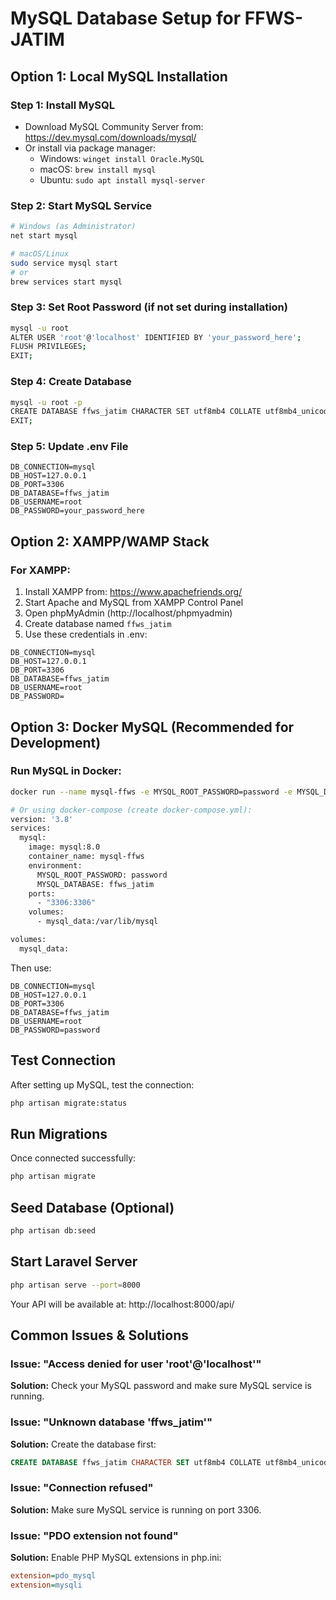 # MySQL Database Setup for FFWS-JATIM

## Option 1: Local MySQL Installation

### Step 1: Install MySQL
- Download MySQL Community Server from: https://dev.mysql.com/downloads/mysql/
- Or install via package manager:
  - Windows: `winget install Oracle.MySQL`
  - macOS: `brew install mysql`
  - Ubuntu: `sudo apt install mysql-server`

### Step 2: Start MySQL Service
```bash
# Windows (as Administrator)
net start mysql

# macOS/Linux
sudo service mysql start
# or
brew services start mysql
```

### Step 3: Set Root Password (if not set during installation)
```bash
mysql -u root
ALTER USER 'root'@'localhost' IDENTIFIED BY 'your_password_here';
FLUSH PRIVILEGES;
EXIT;
```

### Step 4: Create Database
```bash
mysql -u root -p
CREATE DATABASE ffws_jatim CHARACTER SET utf8mb4 COLLATE utf8mb4_unicode_ci;
EXIT;
```

### Step 5: Update .env File
```env
DB_CONNECTION=mysql
DB_HOST=127.0.0.1
DB_PORT=3306
DB_DATABASE=ffws_jatim
DB_USERNAME=root
DB_PASSWORD=your_password_here
```

## Option 2: XAMPP/WAMP Stack

### For XAMPP:
1. Install XAMPP from: https://www.apachefriends.org/
2. Start Apache and MySQL from XAMPP Control Panel
3. Open phpMyAdmin (http://localhost/phpmyadmin)
4. Create database named `ffws_jatim`
5. Use these credentials in .env:

```env
DB_CONNECTION=mysql
DB_HOST=127.0.0.1
DB_PORT=3306
DB_DATABASE=ffws_jatim
DB_USERNAME=root
DB_PASSWORD=
```

## Option 3: Docker MySQL (Recommended for Development)

### Run MySQL in Docker:
```bash
docker run --name mysql-ffws -e MYSQL_ROOT_PASSWORD=password -e MYSQL_DATABASE=ffws_jatim -p 3306:3306 -d mysql:8.0

# Or using docker-compose (create docker-compose.yml):
version: '3.8'
services:
  mysql:
    image: mysql:8.0
    container_name: mysql-ffws
    environment:
      MYSQL_ROOT_PASSWORD: password
      MYSQL_DATABASE: ffws_jatim
    ports:
      - "3306:3306"
    volumes:
      - mysql_data:/var/lib/mysql

volumes:
  mysql_data:
```

Then use:
```env
DB_CONNECTION=mysql
DB_HOST=127.0.0.1
DB_PORT=3306
DB_DATABASE=ffws_jatim
DB_USERNAME=root
DB_PASSWORD=password
```

## Test Connection
After setting up MySQL, test the connection:
```bash
php artisan migrate:status
```

## Run Migrations
Once connected successfully:
```bash
php artisan migrate
```

## Seed Database (Optional)
```bash
php artisan db:seed
```

## Start Laravel Server
```bash
php artisan serve --port=8000
```

Your API will be available at: http://localhost:8000/api/

## Common Issues & Solutions

### Issue: "Access denied for user 'root'@'localhost'"
**Solution:** Check your MySQL password and make sure MySQL service is running.

### Issue: "Unknown database 'ffws_jatim'"
**Solution:** Create the database first:
```sql
CREATE DATABASE ffws_jatim CHARACTER SET utf8mb4 COLLATE utf8mb4_unicode_ci;
```

### Issue: "Connection refused"
**Solution:** Make sure MySQL service is running on port 3306.

### Issue: "PDO extension not found"
**Solution:** Enable PHP MySQL extensions in php.ini:
```ini
extension=pdo_mysql
extension=mysqli
```